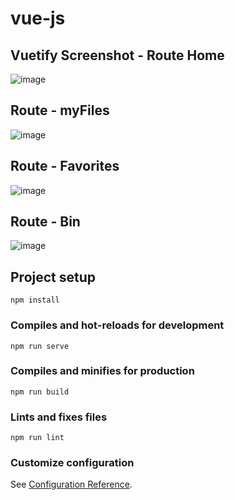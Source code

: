 # vue-js

## Vuetify Screenshot - Route Home

![image](https://user-images.githubusercontent.com/70178202/142784468-1f4b90bb-4165-48c7-ae2f-862bd7cd451c.png)

## Route - myFiles

![image](https://user-images.githubusercontent.com/70178202/143806815-275f7156-bf32-49e4-a8e9-ad506bac06b0.png)

## Route - Favorites

![image](https://user-images.githubusercontent.com/70178202/143806858-0fa84a03-6903-4ca4-9c06-3beef68dea1f.png)

## Route - Bin

![image](https://user-images.githubusercontent.com/70178202/143806894-664edd27-cd32-4c43-81f9-19c3dd5dca2a.png)

## Project setup
```
npm install
```

### Compiles and hot-reloads for development
```
npm run serve
```

### Compiles and minifies for production
```
npm run build
```

### Lints and fixes files
```
npm run lint
```

### Customize configuration
See [Configuration Reference](https://cli.vuejs.org/config/).
